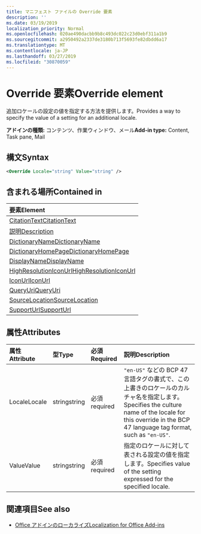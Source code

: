 ```yaml
---
title: マニフェスト ファイルの Override 要素
description: ''
ms.date: 03/19/2019
localization_priority: Normal
ms.openlocfilehash: 020ae490dacbb9b8c493dc022c23d0ebf311a1b9
ms.sourcegitcommit: a2950492a2337de3180b713f5693fe82dbdd6a17
ms.translationtype: MT
ms.contentlocale: ja-JP
ms.lasthandoff: 03/27/2019
ms.locfileid: "30870059"
---
```

# <a name="override-element"></a><span data-ttu-id="b9de2-102">Override 要素</span><span class="sxs-lookup"><span data-stu-id="b9de2-102">Override element</span></span>

<span data-ttu-id="b9de2-103">追加ロケールの設定の値を指定する方法を提供します。</span><span class="sxs-lookup"><span data-stu-id="b9de2-103">Provides a way to specify the value of a setting for an additional locale.</span></span>

<span data-ttu-id="b9de2-104">**アドインの種類:** コンテンツ、作業ウィンドウ、メール</span><span class="sxs-lookup"><span data-stu-id="b9de2-104">**Add-in type:** Content, Task pane, Mail</span></span>

## <a name="syntax"></a><span data-ttu-id="b9de2-105">構文</span><span class="sxs-lookup"><span data-stu-id="b9de2-105">Syntax</span></span>

```XML
<Override Locale="string" Value="string" />
```

## <a name="contained-in"></a><span data-ttu-id="b9de2-106">含まれる場所</span><span class="sxs-lookup"><span data-stu-id="b9de2-106">Contained in</span></span>

|<span data-ttu-id="b9de2-107">**要素**</span><span class="sxs-lookup"><span data-stu-id="b9de2-107">**Element**</span></span>|
|:-----|
|[<span data-ttu-id="b9de2-108">CitationText</span><span class="sxs-lookup"><span data-stu-id="b9de2-108">CitationText</span></span>](citationtext.md)|
|[<span data-ttu-id="b9de2-109">説明</span><span class="sxs-lookup"><span data-stu-id="b9de2-109">Description</span></span>](description.md)|
|[<span data-ttu-id="b9de2-110">DictionaryName</span><span class="sxs-lookup"><span data-stu-id="b9de2-110">DictionaryName</span></span>](dictionaryname.md)|
|[<span data-ttu-id="b9de2-111">DictionaryHomePage</span><span class="sxs-lookup"><span data-stu-id="b9de2-111">DictionaryHomePage</span></span>](dictionaryhomepage.md)|
|[<span data-ttu-id="b9de2-112">DisplayName</span><span class="sxs-lookup"><span data-stu-id="b9de2-112">DisplayName</span></span>](displayname.md)|
|[<span data-ttu-id="b9de2-113">HighResolutionIconUrl</span><span class="sxs-lookup"><span data-stu-id="b9de2-113">HighResolutionIconUrl</span></span>](highresolutioniconurl.md)|
|[<span data-ttu-id="b9de2-114">IconUrl</span><span class="sxs-lookup"><span data-stu-id="b9de2-114">IconUrl</span></span>](iconurl.md)|
|[<span data-ttu-id="b9de2-115">QueryUri</span><span class="sxs-lookup"><span data-stu-id="b9de2-115">QueryUri</span></span>](queryuri.md)|
|[<span data-ttu-id="b9de2-116">SourceLocation</span><span class="sxs-lookup"><span data-stu-id="b9de2-116">SourceLocation</span></span>](sourcelocation.md)|
|[<span data-ttu-id="b9de2-117">SupportUrl</span><span class="sxs-lookup"><span data-stu-id="b9de2-117">SupportUrl</span></span>](supporturl.md)|

## <a name="attributes"></a><span data-ttu-id="b9de2-118">属性</span><span class="sxs-lookup"><span data-stu-id="b9de2-118">Attributes</span></span>

|<span data-ttu-id="b9de2-119">**属性**</span><span class="sxs-lookup"><span data-stu-id="b9de2-119">**Attribute**</span></span>|<span data-ttu-id="b9de2-120">**型**</span><span class="sxs-lookup"><span data-stu-id="b9de2-120">**Type**</span></span>|<span data-ttu-id="b9de2-121">**必須**</span><span class="sxs-lookup"><span data-stu-id="b9de2-121">**Required**</span></span>|<span data-ttu-id="b9de2-122">**説明**</span><span class="sxs-lookup"><span data-stu-id="b9de2-122">**Description**</span></span>|
|:-----|:-----|:-----|:-----|
|<span data-ttu-id="b9de2-123">Locale</span><span class="sxs-lookup"><span data-stu-id="b9de2-123">Locale</span></span>|<span data-ttu-id="b9de2-124">string</span><span class="sxs-lookup"><span data-stu-id="b9de2-124">string</span></span>|<span data-ttu-id="b9de2-125">必須</span><span class="sxs-lookup"><span data-stu-id="b9de2-125">required</span></span>|<span data-ttu-id="b9de2-126">`"en-US"` などの BCP 47 言語タグの書式で、この上書きのロケールのカルチャ名を指定します。</span><span class="sxs-lookup"><span data-stu-id="b9de2-126">Specifies the culture name of the locale for this override in the BCP 47 language tag format, such as  `"en-US"`.</span></span>|
|<span data-ttu-id="b9de2-127">Value</span><span class="sxs-lookup"><span data-stu-id="b9de2-127">Value</span></span>|<span data-ttu-id="b9de2-128">string</span><span class="sxs-lookup"><span data-stu-id="b9de2-128">string</span></span>|<span data-ttu-id="b9de2-129">必須</span><span class="sxs-lookup"><span data-stu-id="b9de2-129">required</span></span>|<span data-ttu-id="b9de2-130">指定のロケールに対して表される設定の値を指定します。</span><span class="sxs-lookup"><span data-stu-id="b9de2-130">Specifies value of the setting expressed for the specified locale.</span></span>|

## <a name="see-also"></a><span data-ttu-id="b9de2-131">関連項目</span><span class="sxs-lookup"><span data-stu-id="b9de2-131">See also</span></span>

- [<span data-ttu-id="b9de2-132">Office アドインのローカライズ</span><span class="sxs-lookup"><span data-stu-id="b9de2-132">Localization for Office Add-ins</span></span>](/office/dev/add-ins/develop/localization)
    
